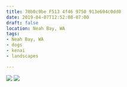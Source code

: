 ```yaml
---
title: 70b0c9be F513 4f46 9750 913e694c0dd0
date: 2019-04-07T12:52:08-07:00
draft: false
location: Neah Bay, WA
tags:
- Neah Bay, WA
- dogs
- kenai
- landscapes

---
```



![](https://d17enza3bfujl8.cloudfront.net/L1000583.jpg)
![](https://d17enza3bfujl8.cloudfront.net/L1000586.jpg)



